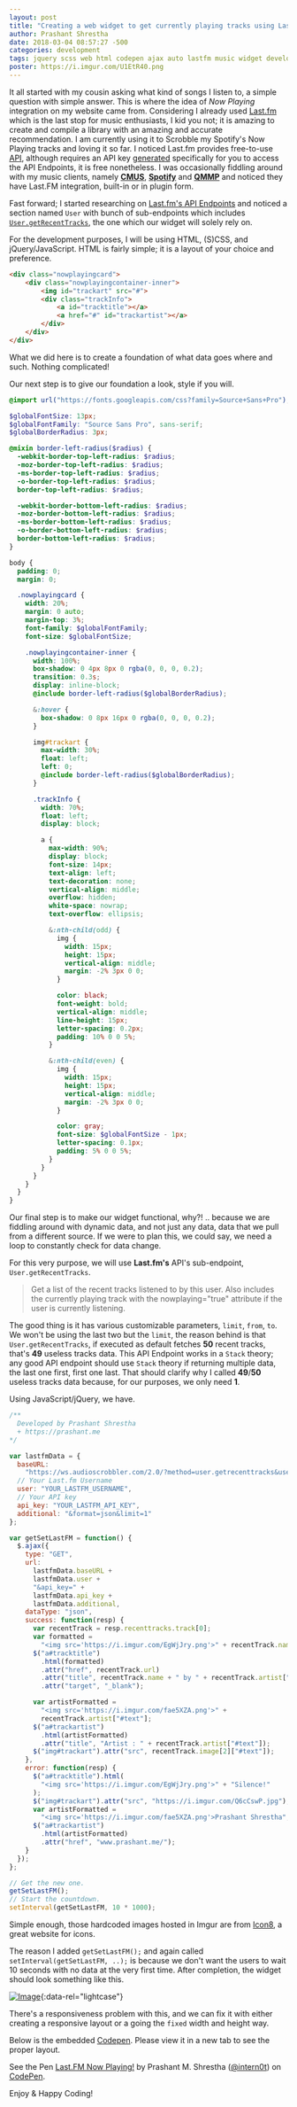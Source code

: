 ```yaml
---
layout: post
title: "Creating a web widget to get currently playing tracks using Last.FM."
author: Prashant Shrestha 
date: 2018-03-04 08:57:27 -500 
categories: development
tags: jquery scss web html codepen ajax auto lastfm music widget development
poster: https://i.imgur.com/U1EtR40.png
---
```


It all started with my cousin asking what kind of songs I listen to, a simple question with simple answer. This is where the idea of *Now Playing* integration on my website came from. Considering I already used [Last.fm](https://www.last.fm) which is the last stop for music enthusiasts, I kid you not; it is amazing to create and compile a library with an amazing and accurate recommendation. I am currently using it to Scrobble my Spotify's Now Playing tracks and loving it so far. I noticed Last.fm provides free-to-use [API](https://www.last.fm/api), although requires an API key [generated](https://www.last.fm/api/account/create) specifically for you to access the API Endpoints, it is free nonetheless. I was occasionally fiddling around with my music clients, namely [**CMUS**](), [**Spotify**]() and [**QMMP**]() and noticed they have Last.FM integration, built-in or in plugin form. 
<!--excerpt-->

Fast forward; I started researching on [Last.fm's API Endpoints](https://www.last.fm/api) and noticed a section named `User` with bunch of sub-endpoints which includes [`User.getRecentTracks`](https://www.last.fm/api/show/user.getRecentTracks), the one which our widget will solely rely on.

For the development purposes, I will be using HTML, (S)CSS, and jQuery/JavaScript. HTML is fairly simple; it is a layout of your choice and preference.

```html
<div class="nowplayingcard">
    <div class="nowplayingcontainer-inner">
        <img id="trackart" src="#">
        <div class="trackInfo">
            <a id="tracktitle"></a>
            <a href="#" id="trackartist"></a>
        </div>
    </div>
</div>
```

What we did here is to create a foundation of what data goes where and such. Nothing complicated!

Our next step is to give our foundation a look, style if you will.

```scss
@import url("https://fonts.googleapis.com/css?family=Source+Sans+Pro");

$globalFontSize: 13px;
$globalFontFamily: "Source Sans Pro", sans-serif;
$globalBorderRadius: 3px;

@mixin border-left-radius($radius) {
  -webkit-border-top-left-radius: $radius;
  -moz-border-top-left-radius: $radius;
  -ms-border-top-left-radius: $radius;
  -o-border-top-left-radius: $radius;
  border-top-left-radius: $radius;

  -webkit-border-bottom-left-radius: $radius;
  -moz-border-bottom-left-radius: $radius;
  -ms-border-bottom-left-radius: $radius;
  -o-border-bottom-left-radius: $radius;
  border-bottom-left-radius: $radius;
}

body {
  padding: 0;
  margin: 0;

  .nowplayingcard {
    width: 20%;
    margin: 0 auto;
    margin-top: 3%;
    font-family: $globalFontFamily;
    font-size: $globalFontSize;

    .nowplayingcontainer-inner {
      width: 100%;
      box-shadow: 0 4px 8px 0 rgba(0, 0, 0, 0.2);
      transition: 0.3s;
      display: inline-block;
      @include border-left-radius($globalBorderRadius);

      &:hover {
        box-shadow: 0 8px 16px 0 rgba(0, 0, 0, 0.2);
      }

      img#trackart {
        max-width: 30%;
        float: left;
        left: 0;
        @include border-left-radius($globalBorderRadius);
      }

      .trackInfo {
        width: 70%;
        float: left;
        display: block;

        a {
          max-width: 90%;
          display: block;
          font-size: 14px;
          text-align: left;
          text-decoration: none;
          vertical-align: middle;
          overflow: hidden;
          white-space: nowrap;
          text-overflow: ellipsis;

          &:nth-child(odd) {
            img {
              width: 15px;
              height: 15px;
              vertical-align: middle;
              margin: -2% 3px 0 0;
            }

            color: black;
            font-weight: bold;
            vertical-align: middle;
            line-height: 15px;
            letter-spacing: 0.2px;
            padding: 10% 0 0 5%;
          }

          &:nth-child(even) {
            img {
              width: 15px;
              height: 15px;
              vertical-align: middle;
              margin: -2% 3px 0 0;
            }

            color: gray;
            font-size: $globalFontSize - 1px;
            letter-spacing: 0.1px;
            padding: 5% 0 0 5%;
          }
        }
      }
    }
  }
}

```

Our final step is to make our widget functional, why?! .. because we are fiddling around with dynamic data, and not just any data, data that we pull from a different source. If we were to plan this, we could say, we need a loop to constantly check for data change.

For this very purpose, we will use **Last.fm's** API's sub-endpoint, `User.getRecentTracks`.

>Get a list of the recent tracks listened to by this user. Also includes the currently playing track with the nowplaying="true" attribute if the user is currently listening.

The good thing is it has various customizable parameters, `limit`, `from`, `to`. We won't be using the last two but the `limit`, the reason behind is that `User.getRecentTracks`, if executed as default fetches **50** recent tracks, that's **49** useless tracks data. This API Endpoint works in a `Stack` theory; any good API endpoint should use `Stack` theory if returning multiple data, the last one first, first one last. That should clarify why I called **49**/**50** useless tracks data because, for our purposes, we only need **1**.

Using JavaScript/jQuery, we have.

```javascript
/**
  Developed by Prashant Shrestha
  + https://prashant.me
*/

var lastfmData = {
  baseURL:
    "https://ws.audioscrobbler.com/2.0/?method=user.getrecenttracks&user=",
  // Your Last.fm Username
  user: "YOUR_LASTFM_USERNAME",
  // Your API key
  api_key: "YOUR_LASTFM_API_KEY",
  additional: "&format=json&limit=1"
};

var getSetLastFM = function() {
  $.ajax({
    type: "GET",
    url:
      lastfmData.baseURL +
      lastfmData.user +
      "&api_key=" +
      lastfmData.api_key +
      lastfmData.additional,
    dataType: "json",
    success: function(resp) {
      var recentTrack = resp.recenttracks.track[0];
      var formatted =
        "<img src='https://i.imgur.com/EgWjJry.png'>" + recentTrack.name;
      $("a#tracktitle")
        .html(formatted)
        .attr("href", recentTrack.url)
        .attr("title", recentTrack.name + " by " + recentTrack.artist["#text"])
        .attr("target", "_blank");

      var artistFormatted =
        "<img src='https://i.imgur.com/fae5XZA.png'>" +
        recentTrack.artist["#text"];
      $("a#trackartist")
        .html(artistFormatted)
        .attr("title", "Artist : " + recentTrack.artist["#text"]);
      $("img#trackart").attr("src", recentTrack.image[2]["#text"]);
    },
    error: function(resp) {
      $("a#tracktitle").html(
        "<img src='https://i.imgur.com/EgWjJry.png'>" + "Silence!"
      );
      $("img#trackart").attr("src", "https://i.imgur.com/Q6cCswP.jpg");
      var artistFormatted =
        "<img src='https://i.imgur.com/fae5XZA.png'>Prashant Shrestha";
      $("a#trackartist")
        .html(artistFormatted)
        .attr("href", "www.prashant.me/");
    }
  });
};

// Get the new one.
getSetLastFM();
// Start the countdown.
setInterval(getSetLastFM, 10 * 1000);
```

Simple enough, those hardcoded images hosted in Imgur are from [Icon8](https://icons8.com/), a great website for icons.

The reason I added `getSetLastFM();` and again called `setInterval(getSetLastFM, ..);` is because we don't want the users to wait 10 seconds with no data at the very first time. After completion, the widget should look something like this.

[![Image](https://i.imgur.com/TXXxrar.png)](https://i.imgur.com/TXXxrar.png "Widget Demo"){:data-rel="lightcase"}

There's a responsiveness problem with this, and we can fix it with either creating a responsive layout or a going the `fixed` width and height way.

Below is the embedded [Codepen](https://codepen.io/intern0t/pen/qxwMKo?editors=0100). Please view it in a new tab to see the proper layout.

<p data-height="265" data-theme-id="light" data-slug-hash="qxwMKo" data-default-tab="result" data-user="intern0t" data-embed-version="2" data-pen-title="Last.FM Now Playing!" class="codepen">See the Pen <a href="https://codepen.io/intern0t/pen/qxwMKo/">Last.FM Now Playing!</a> by Prashant M.  Shrestha (<a href="https://codepen.io/intern0t">@intern0t</a>) on <a href="https://codepen.io">CodePen</a>.</p>
<script async src="https://static.codepen.io/assets/embed/ei.js"></script>

Enjoy & Happy Coding!
